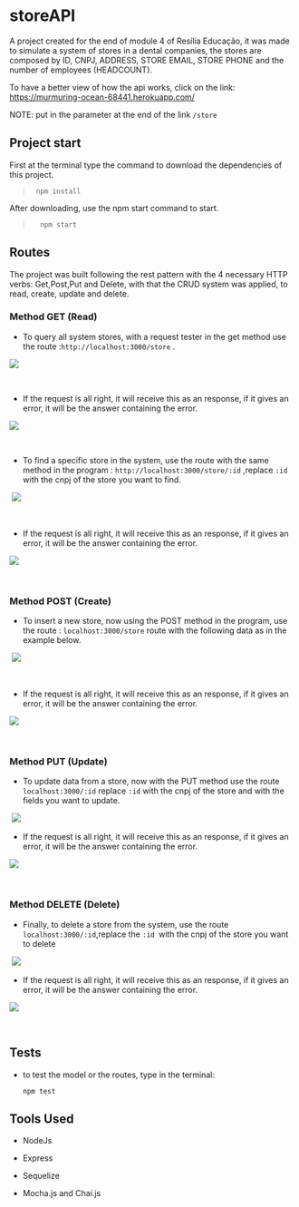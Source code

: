 
# storeAPI


 A project created for the end of module 4 of Resília Educação, it was made to simulate a system of stores in a dental companies, 
the stores are composed by ID, CNPJ, ADDRESS, STORE EMAIL, STORE PHONE and the number of employees (HEADCOUNT).

To have a better view of how the api works, click on the link: https://murmuring-ocean-68441.herokuapp.com/

NOTE: put in the parameter at the end of the link  `/store` 


## Project start
First at the terminal type the command to download the dependencies of this project.
> ```
>  npm install
> ```
After downloading, use the npm start command to start.
> ```
>   npm start
> ```
## Routes

   The project was built following the rest pattern with the 4 necessary HTTP verbs: Get,Post,Put and Delete, with that the CRUD system was applied, to read, create, update and delete.

### Method GET (Read)

- To query all system stores, with a request tester in the get method use the route :`http://localhost:3000/store` .

![](https://i.imgur.com/dcTrVLB.png)

​                                    <!--example done in insommnia program.-->
- If the request is all right, it will receive this as an response, if it gives an error, it will be the answer containing the error.

![](https://i.imgur.com/9fG33zl.jpg)

​                                    <!--example done in insommnia program.-->

- To find a specific store in the system, use the route with the same method in the program : `http://localhost:3000/store/:id` ,replace `:id` with the cnpj of the store you want to find.

​                        ![](https://i.imgur.com/eVwjHK6.jpg)

​                       <!--example done in insommnia program.-->
- If the request is all right, it will receive this as an response, if it gives an error, it will be the answer containing the error.

![](https://i.imgur.com/lDwL1Gh.jpg)

​                                    <!--example done in insommnia program.-->

### Method POST (Create)

- To insert a new store, now using the POST method in the program, use the route : `localhost:3000/store` route with the following data as in the example below.

​              ![](https://i.imgur.com/OhndqpN.jpg)

​                                    <!--example done in insommnia program.-->

- If the request is all right, it will receive this as an response, if it gives an error, it will be the answer containing the error.

![](https://i.imgur.com/bXXH0fV.jpg)

​                                    <!--example done in insommnia program.-->


### Method PUT (Update)

- To update data from a store, now with the PUT method use the route `localhost:3000/:id` replace `:id` with the cnpj of the store and with the fields you want to update.

​             ![](https://i.imgur.com/St5PJy7.jpg) 
                                    <!--example done in insommnia program.-->
                                    

- If the request is all right, it will receive this as an response, if it gives an error, it will be the answer containing the error.

![](https://i.imgur.com/lL6I4ZA.jpg)

​                                    <!--example done in insommnia program.-->                                    

### Method DELETE (Delete)

- Finally, to delete a store from the system, use the route `localhost:3000/:id`,replace the `:id `with the cnpj of the store you want to delete

​                           ![](https://i.imgur.com/9qQciyQ.jpg)

- If the request is all right, it will receive this as an response, if it gives an error, it will be the answer containing the error.

![](https://i.imgur.com/ikMN4H7.jpg)

​                                    <!--example done in insommnia program.-->    



## Tests

- to test the model or the routes, type in the terminal:

  ```
  npm test
  ```

  

## Tools Used 

- NodeJs

- Express

- Sequelize

- Mocha.js and Chai.js

  

